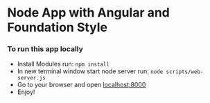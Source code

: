 # Node App with Angular and Foundation Style

<h3>To run this app locally</h3>
<ul>
<li>Install Modules run: <code>npm install</code></li>
<li>In new terminal window start node server run: <code>node scripts/web-server.js</code></li>
<li>Go to your browser and open <a href="http://localhost:8000/app/index.html#/">localhost:8000</a></li>
<li>Enjoy!</li>
</ul>



